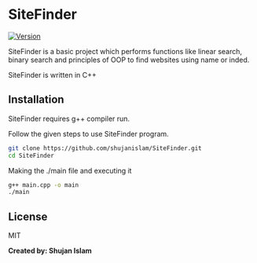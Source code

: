 # SiteFinder
[![Version](https://img.shields.io/badge/Version-v0.0.1-darkorange?style=flat)]()

SiteFinder is a basic project which performs functions like linear search, binary search and principles of OOP to find websites using name or inded.

SiteFinder is written in C++

## Installation

SiteFinder requires g++ compiler run.

Follow the given steps to use SiteFinder program.

```sh
git clone https://github.com/shujanislam/SiteFinder.git
cd SiteFinder
```

Making the ./main file and executing it

```sh
g++ main.cpp -o main
./main
```


## License

MIT

**Created by: Shujan Islam**
